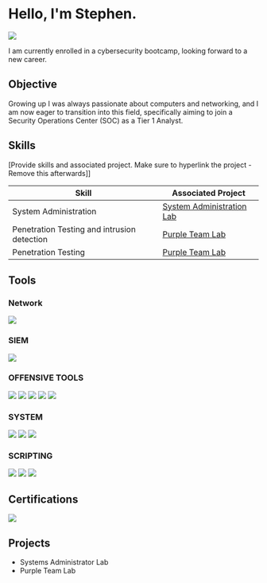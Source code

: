 # Hello, I'm Stephen.
<a href="https://www.linkedin.com/in/stephen-hammond-31a2ba203/"><img src="https://img.shields.io/badge/-LinkedIn-0072b1?&style=for-the-badge&logo=linkedin&logoColor=white" /></a>


I am currently enrolled in a cybersecurity bootcamp, looking forward to a new career.

## Objective

Growing up I was always passionate about computers and networking, and I am now eager to transition into this field, specifically aiming to join a Security Operations Center (SOC) as a Tier 1 Analyst.

## Skills
[Provide skills and associated project. Make sure to hyperlink the project - Remove this afterwards]]

| Skill                                         | Associated Project         |
|-----------------------------------------------|----------------------------|
| System Administration                         | <a href="https://github.com/stephenhammond05/System_Administration/blob/main/README.md">System Administration Lab</a>|
| Penetration Testing and intrusion detection   | <a href="https://github.com/stephenhammond05/Purple-Team">Purple Team Lab</a>|
| Penetration Testing                           | <a href="https://github.com/stephenhammond05/Career-Sim-3">Purple Team Lab</a>|

## Tools

### Network
<div>
    <img src="https://img.shields.io/badge/-Wireshark-1679A7?&style=for-the-badge&logo=Wireshark&logoColor=white" />
</div>


### SIEM
<div>
    <img src="https://img.shields.io/badge/-Splunk-000000?&style=for-the-badge&logo=Splunk&logoColor=white" />
</div>

### OFFENSIVE TOOLS
<div>
    <img src="https://img.shields.io/badge/-Metasploit-5F4BB6?&style=for-the-badge&logo=Metasploit&logoColor=white" />
    <img src="https://img.shields.io/badge/-Nmap-004672?&style=for-the-badge&logo=Nmap&logoColor=white" />
    <img src="https://img.shields.io/badge/-Burp_Suite-FF7139?&style=for-the-badge&logo=PortSwigger&logoColor=white" />
    <img src="https://img.shields.io/badge/-Hydra-333333?&style=for-the-badge&logo=GNU&logoColor=white" />
    <img src="https://img.shields.io/badge/-John_the_Ripper-AA0000?&style=for-the-badge&logo=HackTheBox&logoColor=white" />
</div>

### SYSTEM
<div>
    <img src="https://img.shields.io/badge/-Active_Directory-0078D4?&style=for-the-badge&logo=Microsoft&logoColor=white" />
    <img src="https://img.shields.io/badge/-Windows-0078D4?&style=for-the-badge&logo=Windows&logoColor=white" />
    <img src="https://img.shields.io/badge/-Linux-FCC624?&style=for-the-badge&logo=Linux&logoColor=black" />
</div>

### SCRIPTING
<div>
    <img src="https://img.shields.io/badge/-Python-3776AB?&style=for-the-badge&logo=Python&logoColor=white" />
    <img src="https://img.shields.io/badge/-Bash-4EAA25?&style=for-the-badge&logo=GNU-Bash&logoColor=white" />
    <img src="https://img.shields.io/badge/-Command_Line-000000?&style=for-the-badge&logo=Windows%20Terminal&logoColor=white" />
</div>

## Certifications
<div>
<img src="https://img.shields.io/badge/-Security%2B-FF0000?&style=for-the-badge&logo=CompTIA&logoColor=white" />
</div>

## Projects
- Systems Administrator Lab
- Purple Team Lab

<!--
**stephenhammond05/stephenhammond05** is a ✨ _special_ ✨ repository because its `README.md` (this file) appears on your GitHub profile.

Here are some ideas to get you started:

- 🔭 I’m currently working on ...
- 🌱 I’m currently learning ...
- 👯 I’m looking to collaborate on ...
- 🤔 I’m looking for help with ...
- 💬 Ask me about ...
- 📫 How to reach me: ...
- 😄 Pronouns: ...
- ⚡ Fun fact: ...
-->
